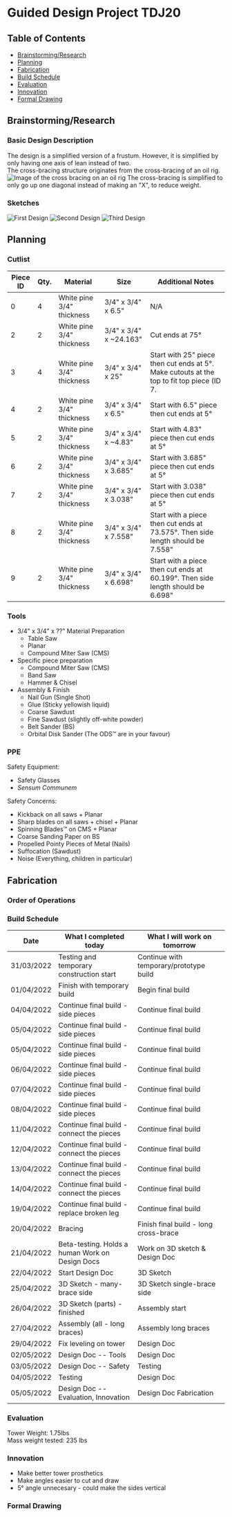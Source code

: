 # Guided Design Project TDJ20

## Table of Contents
* [Brainstorming/Research](#brainstormingresearch)
* [Planning](#planning)
* [Fabrication](#fabrication)
* [Build Schedule](#build-schedule)
* [Evaluation](#evaluation)
* [Innovation](#innovation)
* [Formal Drawing](#formal-drawing)

## Brainstorming/Research
### Basic Design Description
The design  is a simplified version of a frustum. However, it is simplified by only having one axis of lean instead of two.  
The cross-bracing structure originates from the cross-bracing of an oil rig.  
![Image of the cross bracing on an oil rig](https://ascelibrary.org/cms/asset/a1706726-1c11-496f-b6d8-1858d185681e/figure3.jpg)
The cross-bracing is simplified to only go up one diagonal instead of making an "X", to reduce weight.
### Sketches
![First Design](0001.jpg)
![Second Design](0002.jpg)
![Third Design](0003.jpg)
## Planning
### Cutlist
| Piece ID | Qty. | Material | Size | Additional Notes |
| -------- | ---- | -------- | ---- | ---------------- |
| 0 | 4    | White pine 3/4" thickness | 3/4" x 3/4" x 6.5" | N/A |
| 2 | 2    | White pine 3/4" thickness | 3/4" x 3/4" x ~24.163" | Cut ends at 75&deg; |
| 3 | 4    | White pine 3/4" thickness | 3/4" x 3/4" x 25" | Start with 25" piece then cut ends at 5&deg;. Make cutouts at the top to fit top piece (ID 7.|
| 4 | 2    | White pine 3/4" thickness | 3/4" x 3/4" x 6.5" | Start with 6.5" piece then cut ends at 5&deg; |
| 5 | 2    | White pine 3/4" thickness | 3/4" x 3/4" x ~4.83" | Start with 4.83" piece then cut ends at 5&deg; |
| 6 | 2    | White pine 3/4" thickness | 3/4" x 3/4" x 3.685" | Start with 3.685" piece then cut ends at 5&deg; |
| 7 | 2    | White pine 3/4" thickness | 3/4" x 3/4" x 3.038" | Start with 3.038" piece then cut ends at 5&deg; |
| 8 | 2    | White pine 3/4" thickness | 3/4" x 3/4" x 7.558" | Start with a piece then cut ends at 73.575&deg;. Then side length should be 7.558"|
| 9 | 2    | White pine 3/4" thickness | 3/4" x 3/4" x 6.698" | Start with a piece then cut ends at 60.199&deg;. Then side length should be 6.698"|
### Tools
* 3/4" x 3/4" x ??" Material Preparation
  * Table Saw
  * Planar
  * Compound Miter Saw (CMS)
* Specific piece preparation
  * Compound Miter Saw (CMS)
  * Band Saw
  * Hammer & Chisel
* Assembly & Finish
  * Nail Gun (Single Shot)
  * Glue (Sticky yellowish liquid)
  * Coarse Sawdust
  * Fine Sawdust (slightly off-white powder)
  * Belt Sander (BS)
  * Orbital Disk Sander (The ODS&trade; are in your favour)  
 ### PPE
 Safety Equipment:
 * Safety Glasses
 * *Sensum Communem*
   
 Safety Concerns:
 * Kickback on all saws + Planar
 * Sharp blades on all saws + chisel + Planar
 * Spinning Blades&trade; on CMS + Planar
 * Coarse Sanding Paper on BS
 * Propelled Pointy Pieces of Metal (Nails)
 * Suffocation (Sawdust)
 * Noise (Everything, children in particular)
 ## Fabrication
### Order of Operations
### Build Schedule
| Date       | What I completed today                          | What I will work on tomorrow            |
|------------|-------------------------------------------------|-----------------------------------------|
| 31/03/2022 | Testing and temporary construction start        | Continue with temporary/prototype build |
| 01/04/2022 | Finish with temporary build                     | Begin final build                       |
| 04/04/2022 | Continue final build - side pieces              | Continue final build                    |
| 05/04/2022 | Continue final build - side pieces              | Continue final build                    |
| 05/04/2022 | Continue final build - side pieces              | Continue final build                    |
| 06/04/2022 | Continue final build - side pieces              | Continue final build                    |
| 07/04/2022 | Continue final build - side pieces              | Continue final build                    |
| 08/04/2022 | Continue final build - side pieces              | Continue final build                    |
| 11/04/2022 | Continue final build - connect the pieces       | Continue final build                    |
| 12/04/2022 | Continue final build - connect the pieces       | Continue final build                    |
| 13/04/2022 | Continue final build - connect the pieces       | Continue final build                    |
| 14/04/2022 | Continue final build - connect the pieces       | Continue final build                    |
| 19/04/2022 | Continue final build - replace broken leg       | Continue final build                    |
| 20/04/2022 | Bracing                                         | Finish final build - long cross-brace   |
| 21/04/2022 | Beta-testing. Holds a human Work on Design Docs | Work on 3D sketch & Design Doc          |
| 22/04/2022 | Start Design Doc                                | 3D Sketch                               |
| 25/04/2022 | 3D Sketch - many-brace side                     | 3D Sketch single-brace side             |
| 26/04/2022 | 3D Sketch (parts) - finished                    | Assembly start                          |
| 27/04/2022 | Assembly (all - long braces)                    | Assembly long braces                    |
| 29/04/2022 | Fix leveling on tower                           | Design Doc                              |
| 02/05/2022 | Design Doc -- Tools                             | Design Doc                              |
| 03/05/2022 | Design Doc -- Safety                            | Testing                                 |
| 04/05/2022 | Testing                                         | Design Doc                              |
| 05/05/2022 | Design Doc -- Evaluation, Innovation            | Design Doc Fabrication                  |

### Evaluation
Tower Weight: 1.75lbs  
Mass weight tested: 235 lbs  
### Innovation
* Make better tower prosthetics
* Make angles easier to cut and draw
* 5&deg; angle unnecesary - could make the sides vertical
### Formal Drawing
